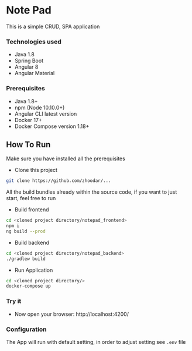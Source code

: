 #  Note Pad
This is a simple CRUD, SPA application

### Technologies used
* Java 1.8
* Spring Boot
* Angular 8
* Angular Material

### Prerequisites
* Java 1.8+
* npm (Node 10.10.0+)
* Angular CLI latest version
* Docker 17+
* Docker Compose version 1.18+
## How To Run
Make sure you have installed all the prerequisites
* Clone this project
```sh
git clone https://github.com/zhoodar/...
```
All the build bundles already within the source code, if you want to just start,
feel free to run
* Build frontend
```sh
cd <cloned project directory/notepad_frontend>
npm i
ng build --prod
```
* Build backend
```sh
cd <cloned project directory/notepad_backend>
./gradlew build
```
* Run Application
```sh
cd <cloned project directory/>
docker-compose up
```
### Try it
- Now open your browser: http://localhost:4200/

### Configuration
The App will run with default setting, in order to adjust setting see
`.env` file
